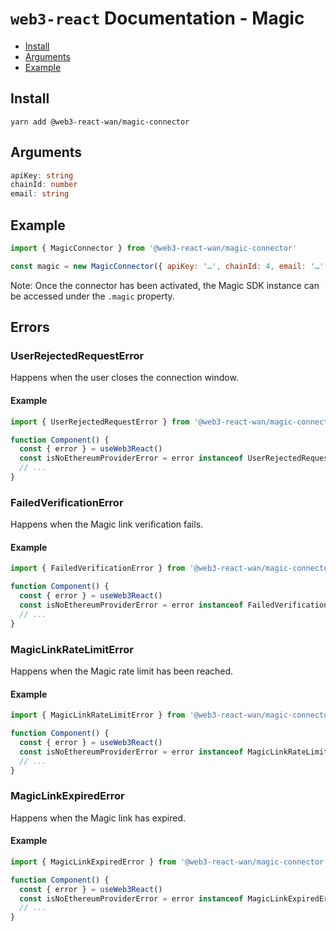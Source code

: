 # `web3-react` Documentation - Magic

- [Install](#install)
- [Arguments](#arguments)
- [Example](#example)

## Install

`yarn add @web3-react-wan/magic-connector`

## Arguments

```typescript
apiKey: string
chainId: number
email: string
```

## Example

```javascript
import { MagicConnector } from '@web3-react-wan/magic-connector'

const magic = new MagicConnector({ apiKey: '…', chainId: 4, email: '…' })
```

Note: Once the connector has been activated, the Magic SDK instance can be accessed under the `.magic` property.

## Errors

### UserRejectedRequestError

Happens when the user closes the connection window.

#### Example

```javascript
import { UserRejectedRequestError } from '@web3-react-wan/magic-connector'

function Component() {
  const { error } = useWeb3React()
  const isNoEthereumProviderError = error instanceof UserRejectedRequestError
  // ...
}
```

### FailedVerificationError

Happens when the Magic link verification fails.

#### Example

```javascript
import { FailedVerificationError } from '@web3-react-wan/magic-connector'

function Component() {
  const { error } = useWeb3React()
  const isNoEthereumProviderError = error instanceof FailedVerificationError
  // ...
}
```

### MagicLinkRateLimitError

Happens when the Magic rate limit has been reached.

#### Example

```javascript
import { MagicLinkRateLimitError } from '@web3-react-wan/magic-connector'

function Component() {
  const { error } = useWeb3React()
  const isNoEthereumProviderError = error instanceof MagicLinkRateLimitError
  // ...
}
```

### MagicLinkExpiredError

Happens when the Magic link has expired.

#### Example

```javascript
import { MagicLinkExpiredError } from '@web3-react-wan/magic-connector'

function Component() {
  const { error } = useWeb3React()
  const isNoEthereumProviderError = error instanceof MagicLinkExpiredError
  // ...
}
```

